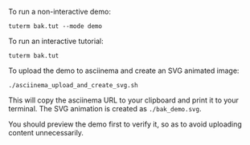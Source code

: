 To run a non-interactive demo:

```shell
tuterm bak.tut --mode demo
```

To run an interactive tutorial:

```shell
tuterm bak.tut
```

To upload the demo to asciinema and create an SVG animated image:

```
./asciinema_upload_and_create_svg.sh
```

This will copy the asciinema URL to your clipboard and print it to your
terminal. The SVG animation is created as `./bak_demo.svg`.

You should preview the demo first to verify it, so as to avoid uploading content
unnecessarily.
